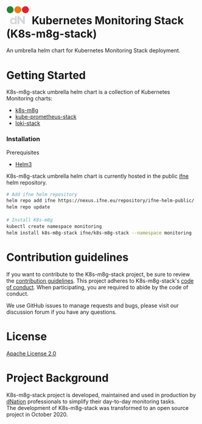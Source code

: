 # <img src="images/logo.png" width="60" height="auto"> Kubernetes Monitoring Stack (K8s-m8g-stack)

An umbrella helm chart for Kubernetes Monitoring Stack deployment.

# Getting Started

K8s-m8g-stack umbrella helm chart is a collection of Kubernetes Monitoring charts:

* [k8s-m8g](https://git.ifne.eu/dnation/k8s-m8g)
* [kube-prometheus-stack](https://github.com/prometheus-community/helm-charts/tree/main/charts/kube-prometheus-stack)
* [loki-stack](https://github.com/grafana/loki/tree/master/production/helm/loki-stack)

### Installation

Prerequisites
* [Helm3](https://helm.sh/)

K8s-m8g-stack umbrella helm chart is currently hosted in the public [ifne](https://www.ifne.eu/) helm repository.
```bash
# Add ifne helm repository
helm repo add ifne https://nexus.ifne.eu/repository/ifne-helm-public/
helm repo update

# Install K8s-m8g
kubectl create namespace monitoring
helm install k8s-m8g-stack ifne/k8s-m8g-stack --namespace monitoring
```

# Contribution guidelines

If you want to contribute to the K8s-m8g-stack project, be sure to review the
[contribution guidelines](CONTRIBUTING.md). This project adheres to K8s-m8g-stack's
[code of conduct](CODE_OF_CONDUCT.md). When participating, you are required to abide by the code of conduct.

We use GitHub issues to manage requests and bugs, please visit our discussion forum if you have any questions.

# License

[Apache License 2.0](LICENSE)

# Project Background

K8s-m8g-stack project is developed, maintained and used in production by [dNation](https://www.dnation.tech/) professionals 
to simplify their day-to-day monitoring tasks.  
The development of K8s-m8g-stack was transformed to an open source project in October 2020.
